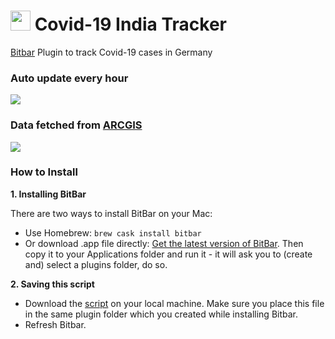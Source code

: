 # <img src="https://raw.githubusercontent.com/thelittlewonder/covid-19indiatracker/master/media/icon.png" height="32px"> Covid-19 India Tracker
[Bitbar](https://bitbar.com/) Plugin to track Covid-19 cases in Germany

### Auto update every hour
![](https://github.com/thelittlewonder/covid-19indiatracker/blob/master/media/minimised-preview.png?raw=true)

### Data fetched from [ARCGIS](https://www.arcgis.com/apps/opsdashboard/index.html#/bda7594740fd40299423467b48e9ecf6)
![](https://github.com/thelittlewonder/covid-19indiatracker/blob/master/media/fullscreen-preview.png?raw=true)

### How to Install
**1. Installing BitBar**

There are two ways to install BitBar on your Mac:
- Use Homebrew: ``brew cask install bitbar``
- Or download .app file directly: [Get the latest version of BitBar](https://github.com/matryer/bitbar/releases). Then copy it to your Applications folder and run it - it will ask you to (create and) select a plugins folder, do so.

**2. Saving this script**
- Download the [script](https://raw.githubusercontent.com/covid-19germanytracker/master/covid-germany.1h.js) on your local machine. Make sure you place this file in the same plugin folder which you created while installing Bitbar.
- Refresh Bitbar.

